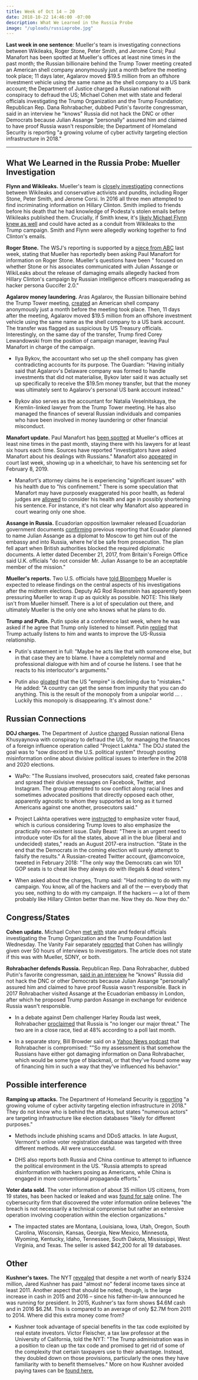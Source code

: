 ```yaml
---
title: Week of Oct 14 – 20
date: 2018-10-22 14:46:00 -07:00
description: What We Learned in the Russia Probe
image: "/uploads/russiaprobe.jpg"
---
```


**Last week in one sentence**: Mueller's team is investigating connections between Wikileaks, Roger Stone, Peter Smith, and Jerome Corsi; Paul Manafort has been spotted at Mueller's offices at least nine times in the past month; the Russian billionaire behind the Trump Tower meeting created an American shell company anonymously just a month before the meeting took place; 11 days later, Agalarov moved $19.5 million from an offshore investment vehicle using the same name as the shell company to a US bank account; the Department of Justice charged a Russian national with conspiracy to defraud the US; Michael Cohen met with state and federal officials investigating the Trump Organization and the Trump Foundation; Republican Rep. Dana Rohrabacher, dubbed Putin's favorite congressman, said in an interview he "knows" Russia did not hack the DNC or other Democrats because Julian Assange "personally" assured him and claimed to have proof Russia wasn't responsible; the Department of Homeland Security is reporting "a growing volume of cyber activity targeting election infrastructure in 2018."

---

## What We Learned in the Russia Probe: Mueller Investigation

**Flynn and Wikileaks.** Mueller's team is [closely investigating](http://archive.is/hD6fh) connections between Wikileaks and conservative activists and pundits, including Roger Stone, Peter Smith, and Jerome Corsi. In 2016 all three men attempted to find incriminating information on Hillary Clinton. Smith implied to friends before his death that he had knowledge of Podesta's stolen emails before Wikileaks published them. Crucially, if Smith knew, it's [likely Michael Flynn knew as well](http://nymag.com/intelligencer/2018/10/michael-flynn-peter-w-smith-collusion-trump-russia.html) and could have acted as a conduit from Wikileaks to the Trump campaign. Smith and Flynn were allegedly working together to find Clinton's emails.

**Roger Stone.** The WSJ's reporting is supported by a [piece from ABC](https://abcnews.go.com/Politics/special-counsel-pushing-paul-manafort-information-roger-stone/story?id=58572284) last week, stating that Mueller has reportedly been asking Paul Manafort for information on Roger Stone. Mueller's questions have been " focused on whether Stone or his associates communicated with Julian Assange or WikiLeaks about the release of damaging emails allegedly hacked from Hillary Clinton's campaign by Russian intelligence officers masquerading as hacker persona Guccifer 2.0."

**Agalarov money laundering.** Aras Agalarov, the Russian billionaire behind the Trump Tower meeting, [created](https://www.theguardian.com/us-news/2018/oct/18/russian-billionaire-aras-agalarov-company-trump-tower-meeting?CMP=edit_2221) an American shell company anonymously just a month before the meeting took place. Then, 11 days after the meeting, Agalarov moved $19.5 million from an offshore investment vehicle using the same name as the shell company to a US bank account. The transfer was flagged as suspicious by US Treasury officials. Interestingly, on the same day of the transfer, Trump fired Corey Lewandowski from the position of campaign manager, leaving Paul Manafort in charge of the campaign.

* Ilya Bykov, the accountant who set up the shell company has given contradicting accounts for its purpose. The Guardian: "Having initially said that Agalarov's Delaware company was formed to handle investments that did not materialise, Bykov later said it was actually set up specifically to receive the $19.5m money transfer, but that the money was ultimately sent to Agalarov's personal US bank account instead."

* Bykov also serves as the accountant for Natalia Veselnitskaya, the Kremlin-linked lawyer from the Trump Tower meeting. He has also managed the finances of several Russian individuals and companies who have been involved in money laundering or other financial misconduct.

**Manafort update.** Paul Manafort has [been spotted](https://www.cnn.com/2018/10/17/politics/muellers-quiet-period-has-not-been-very-quiet/index.html?no-st=1540085994) at Mueller's offices at least nine times in the past month, staying there with his lawyers for at least six hours each time. Sources have reported "investigators have asked Manafort about his dealings with Russians."  Manafort also [appeared](https://www.washingtonpost.com/local/public-safety/paul-manafort-set-to-appear-in-alexandria-court-to-prepare-for-sentencing/2018/10/18/bb8d8cc8-d312-11e8-b2d2-f397227b43f0_story.html?utm_source=reddit.com) in court last week, showing up in a wheelchair, to have his sentencing set for February 8, 2019.

* Manafort's attorney claims he is experiencing "significant issues" with his health due to "his confinement." There is some speculation that Manafort may have purposely exaggerated his poor health, as federal judges are [allowed](https://www.nbcnews.com/politics/politics-news/paul-manafort-s-health-age-could-help-shorten-his-sentence-n922401) to consider his health and age in possibly shortening his sentence. For instance, it's not clear why Manafort also appeared in court wearing only one shoe.

**Assange in Russia.** Ecuadorian opposition lawmaker released Ecuadorian government documents [confirming](http://www.chicagotribune.com/news/nationworld/sns-bc-eu--wikileaks-20181017-story.html) previous reporting that Ecuador planned to name Julian Assange as a diplomat to Moscow to get him out of the embassy and into Russia, where he'd be safe from prosecution. The plan fell apart when British authorities blocked the required diplomatic documents. A letter dated December 21, 2017, from Britain's Foreign Office said U.K. officials "do not consider Mr. Julian Assange to be an acceptable member of the mission."

**Mueller's reports.** Two U.S. officials have [told Bloomberg](https://www.bloomberg.com/news/articles/2018-10-17/mueller-said-ready-to-deliver-key-findings-in-his-trump-probe?srnd=premium) Mueller is expected to release findings on the central aspects of his investigations after the midterm elections. Deputy AG Rod Rosenstein has apparently been pressuring Mueller to wrap it up as quickly as possible. NOTE: This likely isn't from Mueller himself. There is a lot of speculation out there, and ultimately Mueller is the only one who knows what he plans to do.

**Trump and Putin.** Putin spoke at a conference last week, where he was asked if he agree that Trump only listened to himself. Putin [replied](https://www.reuters.com/article/us-usa-russia-putin-trump/putin-says-trump-listens-to-him-and-wants-to-repair-u-s-russia-ties-idUSKCN1MS29O?utm_source=reddit.com) that Trump actually listens to him and wants to improve the US-Russia relationship.

* Putin's statement in full: "Maybe he acts like that with someone else, but in that case they are to blame. I have a completely normal and professional dialogue with him and of course he listens. I see that he reacts to his interlocutor's arguments."

* Putin also [gloated](https://www.huffingtonpost.com/entry/putin-fall-of-us-hegemony-mistakes_us_5bc91ac9e4b0a8f17eeaabce?utm_source=reddit.com) that the US "empire" is declining due to "mistakes." He added: "A country can get the sense from impunity that you can do anything. This is the result of the monopoly from a unipolar world … . Luckily this monopoly is disappearing. It's almost done."

## Russian Connections

**DOJ charges.** The Department of Justice [charged](https://www.washingtonpost.com/world/national-security/director-of-national-intelligence-warns-of-ongoing-campaigns-to-interfere-with-elections/2018/10/19/64973a7a-d3b4-11e8-b2d2-f397227b43f0_story.html?noredirect=on&utm_term=.7f7a0b0509c7) Russian national Elena Khusyaynova with conspiracy to defraud the US, for managing the finances of a foreign influence operation called "Project Lakhta." The DOJ stated the goal was to "sow discord in the U.S. political system" through posting misinformation online about divisive political issues to interfere in the 2018 and 2020 elections.

* WaPo: "The Russians involved, prosecutors said, created fake personas and spread their divisive messages on Facebook, Twitter, and Instagram. The group attempted to sow conflict along racial lines and sometimes advocated positions that directly opposed each other, apparently agnostic to whom they supported as long as it turned Americans against one another, prosecutors said."

* Project Lakhta operatives were [instructed](https://www.thedailybeast.com/the-most-shocking-moments-of-the-new-russia-indictment-from-civil-war-to-fake-rubio-to-colored-lgbt) to emphasize voter fraud, which is curious considering Trump loves to also emphasize the practically non-existent issue. Daily Beast: "There is an urgent need to introduce voter IDs for all the states, above all in the blue (liberal and undecided) states," reads an August 2017-era instruction. "State in the end that the Democrats in the coming election will surely attempt to falsify the results." A Russian-created Twitter account, @amconvoice, tweeted in February 2018: "The only way the Democrats can win 101 GOP seats is to cheat like they always do with illegals & dead voters."

* When asked about the charges, Trump said: "Had nothing to do with my campaign. You know, all of the hackers and all of the — everybody that you see, nothing to do with my campaign. If the hackers — a lot of them probably like Hillary Clinton better than me. Now they do. Now they do."

## Congress/States

**Cohen update.** Michael Cohen [met with](https://www.cnn.com/2018/10/17/politics/michael-cohen-prosecutors-meeting/index.html) state and federal officials investigating the Trump Organization and the Trump Foundation last Wednesday. The Vanity Fair separately [reported](https://www.vanityfair.com/news/2018/10/michael-cohen-trump-investigation) that Cohen has willingly given over 50 hours of interviews to investigators. The article does not state if this was with Mueller, SDNY, or both.

**Rohrabacher defends Russia.** Republican Rep. Dana Rohrabacher, dubbed Putin's favorite congressman, [said in an interview](https://www.motherjones.com/politics/2018/10/dana-rohrabacher-julian-assange-russian-hack/) he "knows" Russia did not hack the DNC or other Democrats because Julian Assange "personally" assured him and claimed to have proof Russia wasn't responsible. Back in 2017 Rohrabacher visited Assange at the Ecuadorian embassy in London, after which he proposed Trump pardon Assange in exchange for evidence Russia wasn't responsible.

* In a debate against Dem challenger Harley Rouda last week, Rohrabacher [proclaimed](https://www.cnbc.com/2018/10/16/dana-rohrabacher-russia-ties-are-key-focus-in-california-house-race.html) that Russia is "no longer our major threat." The two are in a close race, tied at 48% according to a poll last month.

* In a separate story, Bill Browder said on a [Yahoo News podcast](https://www.yahoo.com/news/rand-paul-dana-rohrabacher-russias-bidding-bill-browder-says-090007911.html) that Rohrabacher is compromised: ""So my assessment is that somehow the Russians have either got damaging information on Dana Rohrabacher, which would be some type of blackmail, or that they've found some way of financing him in such a way that they've influenced his behavior."

## Possible interference

**Ramping up attacks.** The Department of Homeland Security is [reporting](https://www.nbcnews.com/politics/national-security/dhs-finds-increasing-attempts-hack-u-s-election-systems-ahead-n920336) "a growing volume of cyber activity targeting election infrastructure in 2018." They do not know who is behind the attacks, but states "numerous actors" are targeting infrastructure like election databases "likely for different purposes."

* Methods include phishing scams and DDoS attacks. In late August, Vermont's online voter registration database was targeted with three different methods. All were unsuccessful.

* DHS also reports both Russia and China continue to attempt to influence the political environment in the US. "Russia attempts to spread disinformation with hackers posing as Americans, while China is engaged in more conventional propaganda efforts."

**Voter data sold.** The voter information of about 35 million US citizens, from 19 states, has been hacked or leaked and was [found for sale](https://www.zdnet.com/article/us-voter-records-from-19-states-sold-on-hacking-forum/) online. The cybersecurity firm that discovered the voter information online believes "the breach is not necessarily a technical compromise but rather an extensive operation involving cooperation within the election organizations."

* The impacted states are Montana, Louisiana, Iowa, Utah, Oregon, South Carolina, Wisconsin, Kansas, Georgia, New Mexico, Minnesota, Wyoming, Kentucky, Idaho, Tennessee, South Dakota, Mississippi, West Virginia, and Texas. The seller is asked $42,200 for all 19 databases.

## Other

**Kushner's taxes.** The NYT [revealed](https://www.nytimes.com/2018/10/13/business/jared-kushner-taxes.html) that despite a net worth of nearly $324 million, Jared Kushner has paid "almost no" federal income taxes since at least 2011. Another aspect that should be noted, though, is the large increase in cash in 2015 and 2016 – since his father-in-law announced he was running for president. In 2015, Kushner's tax form shows $4.6M cash and in 2016 $6.2M. This is compared to an average of only $2.7M from 2011 to 2014. Where did this extra money come from?

* Kushner took advantage of special benefits in the tax code exploited by real estate investors. Victor Fleischer, a tax law professor at the University of California, told the NYT: "The Trump administration was in a position to clean up the tax code and promised to get rid of some of the complexity that certain taxpayers use to their advantage. Instead, they doubled down on those provisions, particularly the ones they have familiarity with to benefit themselves." More on how Kushner avoided paying taxes can be [found here.](https://www.nytimes.com/2018/10/13/business/kushner-paying-taxes.html)
